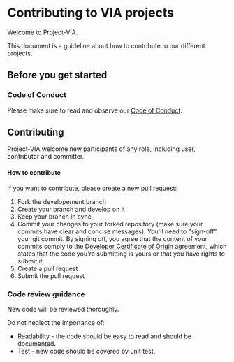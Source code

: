 # Contributing to VIA projects

Welcome to Project-VIA. 

This document is a guideline about how to contribute to our different projects.

## Before you get started

### Code of Conduct

Please make sure to read and observe our [Code of Conduct](./CODE_OF_CONDUCT.md).

## Contributing

Project-VIA welcome new participants of any role, including user, contributor and committer.

#### How to contribute

If you want to contribute, please create a new pull request:
1.  Fork the developement branch
2.  Create your branch and develop on it
3.  Keep your branch in sync
4.  Commit your changes to your forked repository (make sure your commits have clear and concise messages). You'll need to "sign-off" your git commit. By signing off, you agree that the content of your commits comply to the [Developer Certificate of Origin](https://developercertificate.org/) agreement, which states that the code you're submitting is yours or that you have rights to submit it.
5.  Create a pull request
6.  Submit the pull request
    
### Code review guidance

New code will be reviewed thoroughly. 

Do not neglect the importance of:
-   Readability - the code should be easy to read and should be documented.
-   Test - new code should be covered by unit test.
